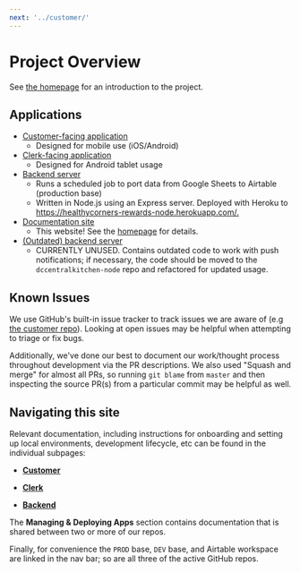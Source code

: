 ```yaml
---
next: '../customer/'
---
```


# Project Overview

See [the homepage](/#introduction) for an introduction to the project.

## Applications

- [Customer-facing application](https://github.com/calblueprint/dccentralkitchen)
  - Designed for mobile use (iOS/Android)
- [Clerk-facing application](https://github.com/calblueprint/dccentralkitchen-clerks)
  - Designed for Android tablet usage
- [Backend server](https://github.com/calblueprint/dccentralkitchen-node)
  - Runs a scheduled job to port data from Google Sheets to Airtable (production base)
  - Written in Node.js using an Express server. Deployed with Heroku to <https://healthycorners-rewards-node.herokuapp.com/.>
- [Documentation site](https://healthycorners-rewards.netlify.app/)
  - This website! See the [homepage](/) for details.
- [(Outdated) backend server](https://github.com/calblueprint/dccentralkitchen-backend)
  - CURRENTLY UNUSED. Contains outdated code to work with push notifications; if necessary, the code should be moved to the `dccentralkitchen-node` repo and refactored for updated usage.

## Known Issues

We use GitHub's built-in issue tracker to track issues we are aware of (e.g [the customer repo](https://github.com/calblueprint/dccentralkitchen/issues)). Looking at open issues may be helpful when attempting to triage or fix bugs.

Additionally, we've done our best to document our work/thought process throughout development via the PR descriptions. We also used "Squash and merge" for almost all PRs, so running `git blame` from `master` and then inspecting the source PR(s) from a particular commit may be helpful as well.

## Navigating this site

Relevant documentation, including instructions for onboarding and setting up local environments, development lifecycle, etc can be found in the individual subpages:

- **[Customer](/customer)**

- **[Clerk](/clerk)**

- **[Backend](/node)**

The **Managing & Deploying Apps** section contains documentation that is shared between two or more of our repos.

Finally, for convenience the `PROD` base, `DEV` base, and Airtable workspace are linked in the nav bar; so are all three of the active GitHub repos.
